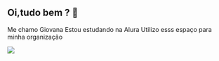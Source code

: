 ## Oi,tudo bem ? 👋

Me chamo Giovana 
Estou estudando na Alura
Utilizo esss espaço para minha organização

![](https://media1.tenor.com/m/BsXLPSZZpoAAAAAC/%E0%B8%AD%E0%B8%B4%E0%B8%AD%E0%B8%B4-snowball.gif)
